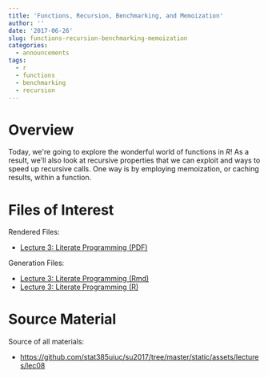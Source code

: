 ```yaml
---
title: 'Functions, Recursion, Benchmarking, and Memoization'
author: ''
date: '2017-06-26'
slug: functions-recursion-benchmarking-memoization
categories:
  - announcements
tags:
  - r
  - functions
  - benchmarking
  - recursion
---
```


# Overview

Today, we're going to explore the wonderful world of functions in *R*! As a result, we'll also look at recursive properties that we can exploit and ways to speed up recursive calls. One way is by employing memoization, or caching results, within a function. 

# Files of Interest 

Rendered Files:

* [Lecture 3: Literate Programming (PDF)](/assets/lectures/lec08/lec08_functions_recursion_memoization_benchmarking.pdf)

Generation Files:

* [Lecture 3: Literate Programming (Rmd)](/assets/lectures/lec08/lec08_functions_recursion_memoization_benchmarking.Rmd)
* [Lecture 3: Literate Programming (R)](/assets/lectures/lec08/r_lec08_functions_recursion_memoization_benchmarking.R)

# Source Material

Source of all materials: 

* <https://github.com/stat385uiuc/su2017/tree/master/static/assets/lectures/lec08>
